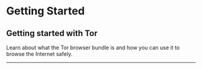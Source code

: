 # Getting Started

## Getting started with Tor

Learn about what the Tor browser bundle is and how you can use it to browse the Internet safely.

***